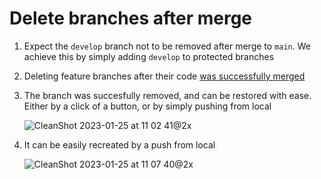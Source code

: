 # Delete branches after merge

1. Expect the `develop` branch not to be removed after merge to `main`. We achieve this by simply adding `develop` to protected branches
2. Deleting feature branches after their code [was successfully merged](https://github.com/mlebkowski/delete-branches-after-merge/pull/2)
3. The branch was succesfully removed, and can be restored with ease. Either by a click of a button, or by simply pushing from local

   ![CleanShot 2023-01-25 at 11 02 41@2x](https://user-images.githubusercontent.com/848731/214534658-3e98a1c0-8afc-4a75-8682-27e40931000d.png)

4. It can be easily recreated by a push from local

   ![CleanShot 2023-01-25 at 11 07 40@2x](https://user-images.githubusercontent.com/848731/214535800-c20664e6-d6e1-458c-890e-6a39ebaffe76.png)

